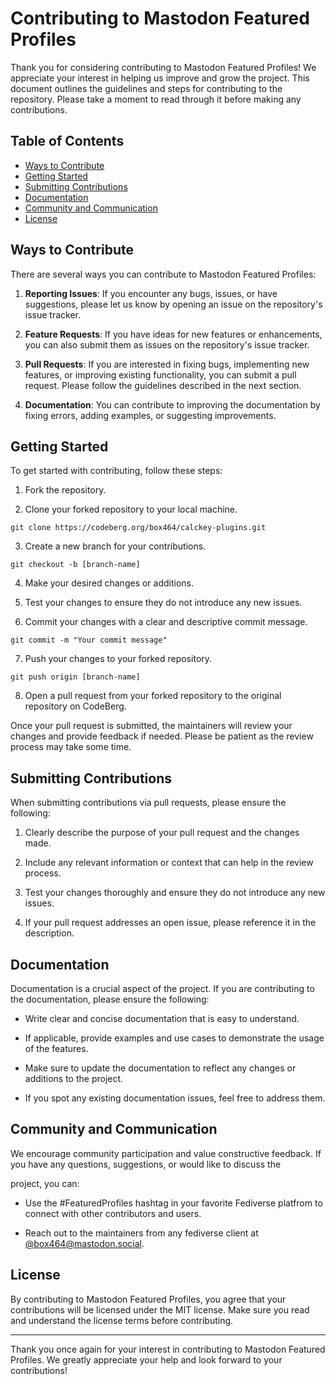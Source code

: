 # Contributing to Mastodon Featured Profiles

Thank you for considering contributing to Mastodon Featured Profiles! We appreciate your interest in helping us improve and grow the project. This document outlines the guidelines and steps for contributing to the repository. Please take a moment to read through it before making any contributions.

## Table of Contents

- [Ways to Contribute](#ways-to-contribute)
- [Getting Started](#getting-started)
- [Submitting Contributions](#submitting-contributions)
- [Documentation](#documentation)
- [Community and Communication](#community-and-communication)
- [License](#license)

## Ways to Contribute

There are several ways you can contribute to Mastodon Featured Profiles:

1. **Reporting Issues**: If you encounter any bugs, issues, or have suggestions, please let us know by opening an issue on the repository's issue tracker.

2. **Feature Requests**: If you have ideas for new features or enhancements, you can also submit them as issues on the repository's issue tracker.

3. **Pull Requests**: If you are interested in fixing bugs, implementing new features, or improving existing functionality, you can submit a pull request. Please follow the guidelines described in the next section.

4. **Documentation**: You can contribute to improving the documentation by fixing errors, adding examples, or suggesting improvements.

## Getting Started

To get started with contributing, follow these steps:

1. Fork the repository.

2. Clone your forked repository to your local machine.

```shell
git clone https://codeberg.org/box464/calckey-plugins.git
```

3. Create a new branch for your contributions.

```shell
git checkout -b [branch-name]
```

4. Make your desired changes or additions.

5. Test your changes to ensure they do not introduce any new issues.

6. Commit your changes with a clear and descriptive commit message.

```shell
git commit -m "Your commit message"
```

7. Push your changes to your forked repository.

```shell
git push origin [branch-name]
```

8. Open a pull request from your forked repository to the original repository on CodeBerg.

Once your pull request is submitted, the maintainers will review your changes and provide feedback if needed. Please be patient as the review process may take some time.

## Submitting Contributions

When submitting contributions via pull requests, please ensure the following:

1. Clearly describe the purpose of your pull request and the changes made.

2. Include any relevant information or context that can help in the review process.

3. Test your changes thoroughly and ensure they do not introduce any new issues.

4. If your pull request addresses an open issue, please reference it in the description.


## Documentation

Documentation is a crucial aspect of the project. If you are contributing to the documentation, please ensure the following:

- Write clear and concise documentation that is easy to understand.

- If applicable, provide examples and use cases to demonstrate the usage of the features.

- Make sure to update the documentation to reflect any changes or additions to the project.

- If you spot any existing documentation issues, feel free to address them.

## Community and Communication

We encourage community participation and value constructive feedback. If you have any questions, suggestions, or would like to discuss the

 project, you can:

- Use the #FeaturedProfiles hashtag in your favorite Fediverse platfrom to connect with other contributors and users.

- Reach out to the maintainers from any fediverse client at [@box464@mastodon.social](https://mastodon.social/@box464).

## License

By contributing to Mastodon Featured Profiles, you agree that your contributions will be licensed under the MIT license. Make sure you read and understand the license terms before contributing.

---

Thank you once again for your interest in contributing to Mastodon Featured Profiles. We greatly appreciate your help and look forward to your contributions!
